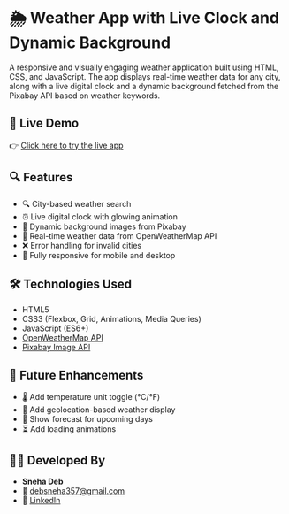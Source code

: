 # 🌦️ Weather App with Live Clock and Dynamic Background

A responsive and visually engaging weather application built using HTML, CSS, and JavaScript. The app displays real-time weather data for any city, along with a live digital clock and a dynamic background fetched from the Pixabay API based on weather keywords.

## 🔗 Live Demo

👉 [Click here to try the live app](https://sneha.github.io/weather-app/)


## 🔍 Features

- 🔍 City-based weather search
- ⏰ Live digital clock with glowing animation
- 🌄 Dynamic background images from Pixabay
- 📡 Real-time weather data from OpenWeatherMap API
- ❌ Error handling for invalid cities
- 📱 Fully responsive for mobile and desktop


## 🛠️ Technologies Used

- HTML5
- CSS3 (Flexbox, Grid, Animations, Media Queries)
- JavaScript (ES6+)
- [OpenWeatherMap API](https://openweathermap.org/api)
- [Pixabay Image API](https://pixabay.com/api/)

## 🚀 Future Enhancements
- 🌡️ Add temperature unit toggle (°C/°F)
- 📍 Add geolocation-based weather display
- 📅 Show forecast for upcoming days
- ⏳ Add loading animations

## 👩‍💻 Developed By
- **Sneha Deb**
- 📧 debsneha357@gmail.com
- 🔗 [LinkedIn](https://www.linkedin.com/in/snehadeb33)

